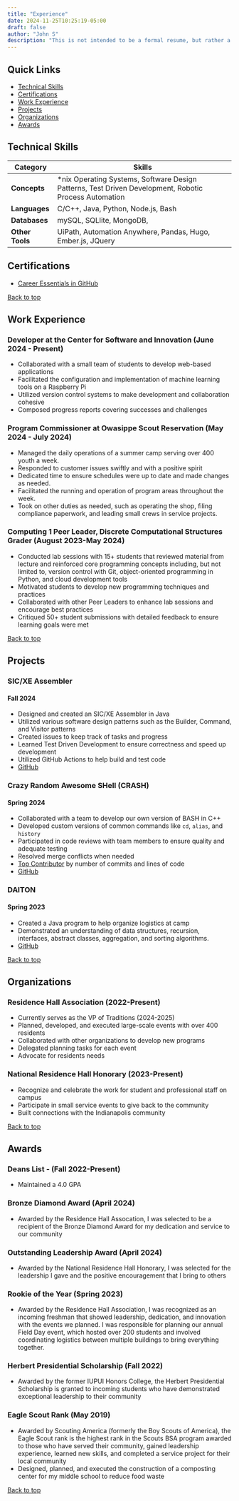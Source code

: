 ```yaml
---
title: "Experience"
date: 2024-11-25T10:25:19-05:00
draft: false
author: "John S"
description: "This is not intended to be a formal resume, but rather a list of some of my past experience and achievements."
---
```


## Quick Links
- [Technical Skills](#technical-skills)
- [Certifications](#certifications)
- [Work Experience](#work-experience)
- [Projects](#projects)
- [Organizations](#organizations)
- [Awards](#awards)

## Technical Skills
| **Category**   |  **Skills**                                                                |
|----------------|----------------------------------------------------------------------------|
| **Concepts**   | *nix Operating Systems, Software Design Patterns, Test Driven Development, Robotic Process Automation |
| **Languages**  | C/C++, Java, Python, Node.js, Bash                                         |
| **Databases**  | mySQL, SQLlite, MongoDB, |
| **Other Tools** | UiPath, Automation Anywhere, Pandas, Hugo, Ember.js, JQuery |


## Certifications
- [Career Essentials in GitHub](https://www.linkedin.com/learning/certificates/5952be181d082742e8f76658abe8b1b1cd3d9615d28ce80d96014d6d1b37e177?u=87254282)

[Back to top](#quick-links)

## Work Experience


### Developer at the Center for Software and Innovation (June 2024 - Present)
- Collaborated with a small team of students to develop web-based applications
- Facilitated the configuration and implementation of machine learning tools on a Raspberry Pi
- Utilized version control systems to make development and collaboration cohesive
- Composed progress reports covering successes and challenges

### Program Commissioner at Owasippe Scout Reservation (May 2024 - July 2024)
- Managed the daily operations of a summer camp serving over 400 youth a week.
- Responded to customer issues swiftly and with a positive spirit
- Dedicated time to ensure schedules were up to date and made changes as needed.
- Facilitated the running and operation of program areas throughout the week.
- Took on other duties as needed, such as operating the shop, filing compliance paperwork, and leading small crews in service projects.

### Computing 1 Peer Leader, Discrete Computational Structures Grader (August 2023-May 2024)
- Conducted lab sessions with 15+ students that reviewed material from lecture and reinforced core programming concepts including, but not limited to, version control with Git, object-oriented programming in Python, and cloud development tools
- Motivated students to develop new programming techniques and practices
- Collaborated with other Peer Leaders to enhance lab sessions and encourage best practices
- Critiqued 50+ student submissions with detailed feedback to ensure learning goals were met

[Back to top](#quick-links)

## Projects


### SIC/XE Assembler
#### Fall 2024
- Designed and created an SIC/XE Assembler in Java
- Utilized various software design patterns such as the Builder, Command, and Visitor patterns
- Created issues to keep track of tasks and progress
- Learned Test Driven Development to ensure correctness and speed up development
- Utilized GitHub Actions to help build and test code
- [GitHub](https://github.com/sheepman39/Assembler)

### Crazy Random Awesome SHell (CRASH)
#### Spring 2024
- Collaborated with a team to develop our own version of BASH in C++
- Developed custom versions of common commands like `cd`, `alias`, and `history`
- Participated in code reviews with team members to ensure quality and adequate testing
- Resolved merge conflicts when needed
- [Top Contributor](https://github.com/Eagle-9/crash/graphs/contributors) by number of commits and lines of code
- [GitHub](https://github.com/Eagle-9/crash)

### DAlTON
#### Spring 2023
- Created a Java program to help organize logistics at camp
- Demonstrated an understanding of data structures, recursion, interfaces, abstract classes, aggregation, and sorting algorithms.
- [GitHub](https://github.com/sheepman39/DAlTON)

[Back to top](#quick-links)

## Organizations


### Residence Hall Association (2022-Present)
- Currently serves as the VP of Traditions (2024-2025)
- Planned, developed, and executed large-scale events with over 400 residents
- Collaborated with other organizations to develop new programs
- Delegated planning tasks for each event
- Advocate for residents needs

### National Residence Hall Honorary (2023-Present)
- Recognize and celebrate the work for student and professional staff on campus
- Participate in small service events to give back to the community
- Built connections with the Indianapolis community

[Back to top](#quick-links)

## Awards 


### Deans List - (Fall 2022-Present)
- Maintained a 4.0 GPA

### Bronze Diamond Award (April 2024)
- Awarded by the Residence Hall Assocation, I was selected to be a recipient of the Bronze Diamond Award for my dedication and service to our community

### Outstanding Leadership Award (April 2024)
- Awarded by the National Residence Hall Honorary, I was selected for the leadership I gave and the positive encouragement that I bring to others

### Rookie of the Year (Spring 2023)
- Awarded by the Residence Hall Association, I was recognized as an incoming freshman that showed leadership, dedication, and innovation with the events we planned.  I was responsible for planning our annual Field Day event, which hosted over 200 students and involved coordinating logistics between multiple buildings to bring everything together.

### Herbert Presidential Scholarship (Fall 2022)
- Awarded by the former IUPUI Honors College, the Herbert Presidential Scholarship is granted to incoming students who have demonstrated exceptional leadership to their community

### Eagle Scout Rank (May 2019)
- Awarded by Scouting America (formerly the Boy Scouts of America), the Eagle Scout rank is the highest rank in the Scouts BSA program awarded to those who have served their community, gained leadership experience, learned new skills, and completed a service project for their local community
- Designed, planned, and executed the construction of a composting center for my middle school to reduce food waste

[Back to top](#quick-links)